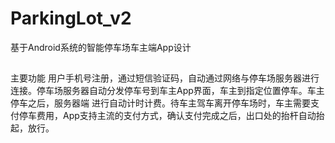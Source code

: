 # ParkingLot_v2
基于Android系统的智能停车场车主端App设计
##
主要功能
用户手机号注册，通过短信验证码，自动通过网络与停车场服务器进行连接。停车场服务器自动分发停车号到车主App界面，车主到指定位置停车。车主停车之后，服务器端
进行自动计时计费。待车主驾车离开停车场时，车主需要支付停车费用，App支持主流的支付方式，确认支付完成之后，出口处的抬杆自动抬起，放行。

